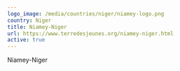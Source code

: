 ```yaml
---
logo_image: /media/countries/niger/niamey-logo.png
country: Niger
title: Niamey-Niger
url: https://www.terredesjeunes.org/niamey-niger.html
active: true
---
```

Niamey-Niger